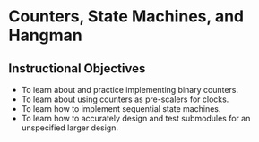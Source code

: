 # Counters, State Machines, and Hangman 

## Instructional Objectives

- To learn about and practice implementing binary counters.
- To learn about using counters as pre-scalers for clocks.
- To learn how to implement sequential state machines.
- To learn how to accurately design and test submodules for an unspecified larger design.


